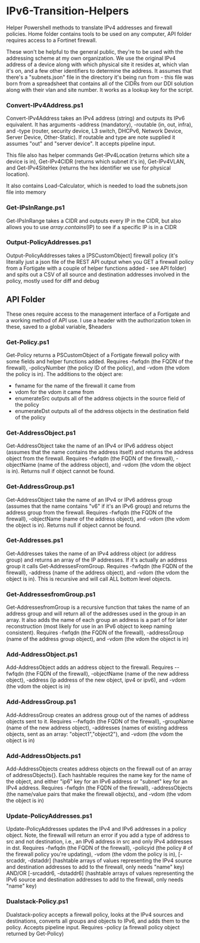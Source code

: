 # IPv6-Transition-Helpers
Helper Powershell methods to translate IPv4 addresses and firewall policies. Home folder contains tools to be used on any computer, API folder requires access to a Fortinet firewall.

These won't be helpful to the general public, they're to be used with the addressing scheme at my own organization. We use the original IPv4 address of a device along with which physical site it resides at, which vlan it's on, and a few other identifiers to determine the address. It assumes that there's a "subnets.json" file in the directory it's being run from - this file was born from a spreadsheet that contains all of the CIDRs from our DDI solution along with their vlan and site number. It works as a lookup key for the script.

### Convert-IPv4Address.ps1
Convert-IPv4Address takes an IPv4 address (string) and outputs its IPv6 equivalent. It has arguments -address (mandatory), -routable (in, out, infra), and -type (router, security device, L3 switch, DHCPv6, Network Device, Server Device, Other-Static). If routable and type are note supplied it assumes "out" and "server device". It accepts pipeline input.

This file also has helper commands Get-IPv4Location (returns which site a device is in), Get-IPv4CIDR (returns which subnet it's in), Get-IPv4VLAN, and Get-IPv4SiteHex (returns the hex identifier we use for physical location).

It also contains Load-Calculator, which is needed to load the subnets.json file into memory

### Get-IPsInRange.ps1
Get-IPsInRange takes a CIDR and outputs every IP in the CIDR, but also allows you to use $array.contains($IP) to see if a specific IP is in a CIDR

### Output-PolicyAddresses.ps1
Output-PolicyAddresses takes a [PSCustomObject] firewall policy (it's literally just a json file of the REST API output when you GET a firewall policy from a Fortigate with a couple of helper functions added - see API folder) and spits out a CSV of all source and destination addresses involved in the policy, mostly used for diff and debug

## API Folder
These ones require access to the management interface of a Fortigate and a working method of API use. I use a header with the authorization token in these, saved to a global variable, $headers

### Get-Policy.ps1
Get-Policy returns a PSCustomObject of a Fortigate firewall policy with some fields and helper functions added. Requires -fwfqdn (the FQDN of the firewall), -policyNumber (the policy ID of the policy), and -vdom (the vdom the policy is in). The additions to the object are: 
- fwname for the name of the firewall it came from
- vdom for the vdom it came from
- enumerateSrc outputs all of the address objects in the source field of the policy
- enumerateDst outputs all of the address objects in the destination field of the policy

### Get-AddressObject.ps1
Get-AddressObject take the name of an IPv4 or IPv6 address object (assumes that the name contains the address itself) and returns the address object from the firewall. Requires -fwfqdn (the FQDN of the firewall), -objectName (name of the address object), and -vdom (the vdom the object is in). Returns null if object cannot be found.

### Get-AddressGroup.ps1
Get-AddressObject take the name of an IPv4 or IPv6 address group (assumes that the name contains "v6" if it's an IPv6 group) and returns the address group from the firewall. Requires -fwfqdn (the FQDN of the firewall), -objectName (name of the address object), and -vdom (the vdom the object is in). Returns null if object cannot be found.

### Get-Addresses.ps1
Get-Addresses takes the name of an IPv4 address object (or address group) and returns an array of the IP addresses. If it's actually an address group it calls Get-AddressesFromGroup. Requires -fwfqdn (the FQDN of the firewall), -address (name of the address object), and -vdom (the vdom the object is in). This is recursive and will call ALL bottom level objects.

### Get-AddressesfromGroup.ps1
Get-AddressesfromGroup is a recursive function that takes the name of an address group and will return all of the addresses used in the group in an array. It also adds the name of each group an address is a part of for later reconstruction (most likely for use in an IPv6 object to keep naming consistent). Requires -fwfqdn (the FQDN of the firewall), -addressGroup (name of the address group object), and -vdom (the vdom the object is in)

### Add-AddressObject.ps1
Add-AddressObject adds an address object to the firewall. Requires --fwfqdn (the FQDN of the firewall), -objectName (name of the new address object), -address (ip address of the new object, ipv4 or ipv6), and -vdom (the vdom the object is in)

### Add-AddressGroup.ps1
Add-AddressGroup creates an address group out of the names of address objects sent to it. Requires --fwfqdn (the FQDN of the firewall), -groupName (name of the new address object), -addresses (names of existing address objects, sent as an array: "object1","object2"), and -vdom (the vdom the object is in)

### Add-AddressObjects.ps1 
Add-AddressObjects creates address objects on the firewall out of an array of addressObjects{}. Each hashtable requires the name key for the name of the object, and either "ip6" key for an IPv6 address or "subnet" key for an IPv4 address. Requires -fwfqdn (the FQDN of the firewall), -addressObjects (the name/value pairs that make the firewall objects), and -vdom (the vdom the object is in)

### Update-PolicyAddresses.ps1
Update-PolicyAddresses updates the IPv4 and IPv6 addresses in a policy object. Note, the firewall will return an error if you add a type of address to src and not destination, i.e., an IPv6 address in src and only IPv4 addresses in dst. Requires -fwfqdn (the FQDN of the firewall), -policyid (the policy # of the firewall policy you're updating), -vdom (the vdom the policy is in), [-srcaddr, -dstaddr] (hashtable arrays of values representing the IPv4 source and destination addresses to add to the firewall, only needs "name" key) AND/OR [-srcaddr6, -dstaddr6] (hashtable arrays of values representing the IPv6 source and destination addresses to add to the firewall, only needs "name" key)

### Dualstack-Policy.ps1
Dualstack-policy accepts a firewall policy, looks at the IPv4 sources and destinations, converts all groups and objects to IPv6, and adds them to the policy. Accepts pipeline input. Requires -policy (a firewall policy object returned by Get-Policy)
